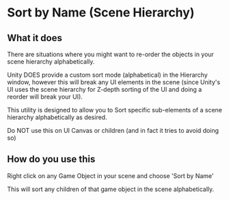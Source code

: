 # Sort by Name (Scene Hierarchy)

## What it does

There are situations where you might want to re-order the objects in your scene hierarchy alphabetically.

Unity DOES provide a custom sort mode (alphabetical) in the Hierarchy window, however this will break any UI elements in the scene (since Unity's UI uses the scene hierarchy for Z-depth sorting of the UI and doing a reorder will break your UI). 

This utility is designed to allow you to Sort specific sub-elements of a scene hierarchy alphabetically as desired.

Do NOT use this on UI Canvas or children (and in fact it tries to avoid doing so)

## How do you use this

Right click on any Game Object in your scene and choose 'Sort by Name'

This will sort any children of that game object in the scene alphabetically.




